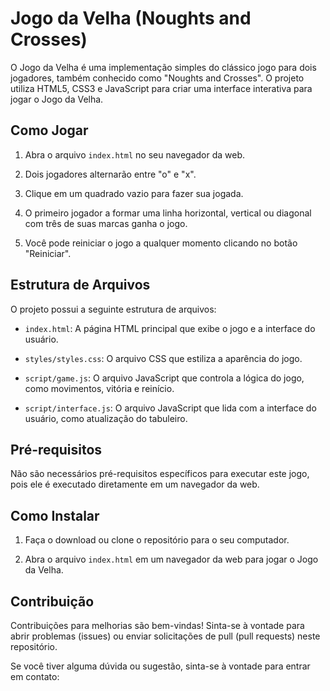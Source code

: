 # Jogo da Velha (Noughts and Crosses)

O Jogo da Velha é uma implementação simples do clássico jogo para dois jogadores, também conhecido como "Noughts and Crosses". O projeto utiliza HTML5, CSS3 e JavaScript para criar uma interface interativa para jogar o Jogo da Velha.

## Como Jogar

1. Abra o arquivo `index.html` no seu navegador da web.

2. Dois jogadores alternarão entre "o" e "x".

3. Clique em um quadrado vazio para fazer sua jogada.

4. O primeiro jogador a formar uma linha horizontal, vertical ou diagonal com três de suas marcas ganha o jogo.

5. Você pode reiniciar o jogo a qualquer momento clicando no botão "Reiniciar".

## Estrutura de Arquivos

O projeto possui a seguinte estrutura de arquivos:

- `index.html`: A página HTML principal que exibe o jogo e a interface do usuário.

- `styles/styles.css`: O arquivo CSS que estiliza a aparência do jogo.

- `script/game.js`: O arquivo JavaScript que controla a lógica do jogo, como movimentos, vitória e reinício.

- `script/interface.js`: O arquivo JavaScript que lida com a interface do usuário, como atualização do tabuleiro.

## Pré-requisitos

Não são necessários pré-requisitos específicos para executar este jogo, pois ele é executado diretamente em um navegador da web.

## Como Instalar

1. Faça o download ou clone o repositório para o seu computador.

2. Abra o arquivo `index.html` em um navegador da web para jogar o Jogo da Velha.

## Contribuição

Contribuições para melhorias são bem-vindas! Sinta-se à vontade para abrir problemas (issues) ou enviar solicitações de pull (pull requests) neste repositório.

Se você tiver alguma dúvida ou sugestão, sinta-se à vontade para entrar em contato:
